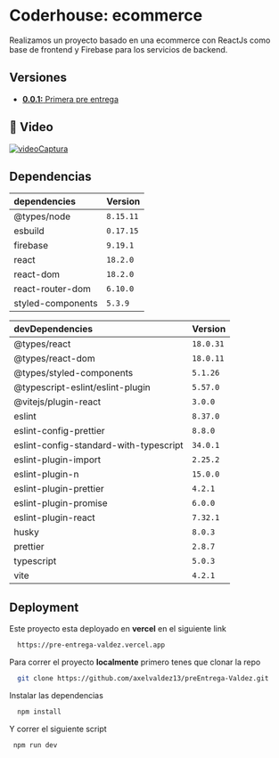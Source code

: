 # Coderhouse: ecommerce

Realizamos un proyecto basado en una ecommerce con ReactJs como base de frontend y Firebase para los servicios de backend.

## Versiones

- [**0.0.1:** Primera pre entrega](#001)

## 🔗 Video

[![videoCaptura](https://drive.google.com/file/d/1cAMEUKju3Y119A9VpCtBkHO3HHl-C5EM/view?usp=share_link)](https://drive.google.com/file/d/1cAMEUKju3Y119A9VpCtBkHO3HHl-C5EM/view?usp=share_link)

## Dependencias

| dependencies      | Version   |
| :---------------- | :-------- |
| @types/node       | `8.15.11` |
| esbuild           | `0.17.15` |
| firebase          | `9.19.1`  |
| react             | `18.2.0`  |
| react-dom         | `18.2.0`  |
| react-router-dom  | `6.10.0`  |
| styled-components | `5.3.9`   |

| devDependencies                        | Version   |
| :------------------------------------- | :-------- |
| @types/react                           | `18.0.31` |
| @types/react-dom                       | `18.0.11` |
| @types/styled-components               | `5.1.26`  |
| @typescript-eslint/eslint-plugin       | `5.57.0`  |
| @vitejs/plugin-react                   | `3.0.0`   |
| eslint                                 | `8.37.0`  |
| eslint-config-prettier                 | `8.8.0`   |
| eslint-config-standard-with-typescript | `34.0.1`  |
| eslint-plugin-import                   | `2.25.2`  |
| eslint-plugin-n                        | `15.0.0`  |
| eslint-plugin-prettier                 | `4.2.1`   |
| eslint-plugin-promise                  | `6.0.0`   |
| eslint-plugin-react                    | `7.32.1`  |
| husky                                  | `8.0.3`   |
| prettier                               | `2.8.7`   |
| typescript                             | `5.0.3`   |
| vite                                   | `4.2.1`   |

## Deployment

Este proyecto esta deployado en **vercel** en el siguiente link

```bash
  https://pre-entrega-valdez.vercel.app
```

Para correr el proyecto **localmente** primero tenes que clonar la repo

```bash
  git clone https://github.com/axelvaldez13/preEntrega-Valdez.git
```

Instalar las dependencias

```bash
  npm install
```

Y correr el siguiente script

```bash
 npm run dev
```
